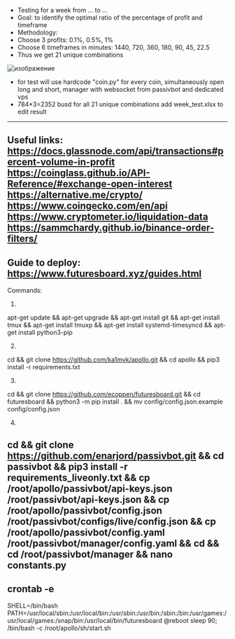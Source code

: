 - Testing for a week from ... to ...
- Goal: to identify the optimal ratio of the percentage of profit and timeframe
- Methodology:
- Choose 3 profits: 0.1%, 0.5%, 1%
- Choose 6 timeframes in minutes: 1440, 720, 360, 180, 90, 45, 22.5
- Thus we get 21 unique combinations
																
![изображение](https://user-images.githubusercontent.com/22070331/184793716-0212825f-f737-420e-a324-ed740a4f8ea7.png)


- for test will use hardcode "coin.py" for every coin, simultaneously open long and short, manager with websocket from passivbot and dedicated vps
- 784*3=2352 busd for all 21 unique combinations
add week_test.xlsx to edit result
-------
Useful links:
https://docs.glassnode.com/api/transactions#percent-volume-in-profit
https://coinglass.github.io/API-Reference/#exchange-open-interest
https://alternative.me/crypto/
https://www.coingecko.com/en/api
https://www.cryptometer.io/liquidation-data
https://sammchardy.github.io/binance-order-filters/
-------
Guide to deploy:
https://www.futuresboard.xyz/guides.html
-------
Commands:

1)
apt-get update && 
apt-get upgrade && 
apt-get install git && 
apt-get install tmux && 
apt-get install tmuxp && 
apt-get install systemd-timesyncd && 
apt-get install python3-pip

2)
cd &&
git clone https://github.com/ka1myk/apollo.git &&
cd apollo && 
pip3 install -r requirements.txt

3)
cd && 
git clone https://github.com/ecoppen/futuresboard.git && 
cd futuresboard && 
python3 -m pip install . &&
mv config/config.json.example config/config.json

4)
cd && 
git clone https://github.com/enarjord/passivbot.git && 
cd passivbot &&
pip3 install -r requirements_liveonly.txt &&
cp /root/apollo/passivbot/api-keys.json /root/passivbot/api-keys.json &&
cp /root/apollo/passivbot/config.json /root/passivbot/configs/live/config.json &&
cp /root/apollo/passivbot/config.yaml /root/passivbot/manager/config.yaml &&
cd &&
cd /root/passivbot/manager &&
nano constants.py 
--------
crontab -e
--------
SHELL=/bin/bash
PATH=/usr/local/sbin:/usr/local/bin:/usr/sbin:/usr/bin:/sbin:/bin:/usr/games:/usr/local/games:/snap/bin:/usr/local/bin/futuresboard
@reboot sleep 90; /bin/bash -c /root/apollo/sh/start.sh
